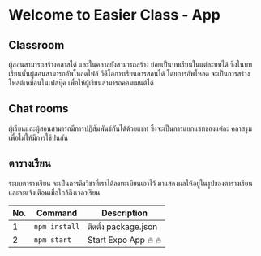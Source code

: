 # Welcome to Easier Class - App 

## Classroom

ผู้สอนสามารถสร้างคลาสได้ และในคลาสยังสามารถสร้าง ย่อยเป็นบทเรียนในแต่ละบทได้ ซึ่งในบทเรียนนั้นผู้สอนสามารถอัพโหลดไฟล์ วีดีโอการเรียนการสอนได้ โดยการอัพโหลด จะเป็นการสร้างโพสต์เหมือนในเฟสบุ๊ค เพื่อให้ผู้เรียนสามารถคอมเมนต์ได้

## Chat rooms
ผู้เรียนและผู้สอนสามารถมีการปฏิสัมพันธ์กันได้ด้วยแชท ซึ่งจะเป็นการแยกแชทของแต่ละ คลาสรูม เพื่อไม่ให้มีการใช้ปนกัน

## ตารางเรียน
ระบบตารางเรียน จะเป็นการดึงวิชาที่เราได้ลงทะเบียนเอาไว้ มาแสดงผลให้อยู่ในรูปของตารางเรียน และจะแจ้งเตือนเมื่อใกล้ถึงเวลาเรียน


|No.                |Command|Description|
|----------------|-------------------------------|-----------------------------|
|1|`npm install`            |ติดตั้ง package.json            |
|2|`npm start`            |Start Expo App 🔥 🔥            |
